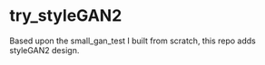 # try_styleGAN2
Based upon the small_gan_test I built from scratch, this repo adds styleGAN2 design.
